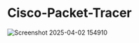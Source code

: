 # Cisco-Packet-Tracer
![Screenshot 2025-04-02 154910](https://github.com/user-attachments/assets/32a941c7-4a15-4501-8d52-9f33bacb12aa)
